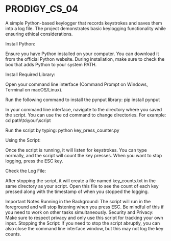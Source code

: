 # PRODIGY_CS_04
A simple Python-based keylogger that records keystrokes and saves them into a log file. The project demonstrates basic keylogging functionality while ensuring ethical considerations.

Install Python:

Ensure you have Python installed on your computer. You can download it from the official Python website.
During installation, make sure to check the box that adds Python to your system PATH.


Install Required Library:

Open your command line interface (Command Prompt on Windows, Terminal on macOS/Linux).

Run the following command to install the pynput library: pip install pynput


In your command line interface, navigate to the directory where you saved the script. You can use the cd command to change directories. For example: cd path\to\your\script

Run the script by typing: python key_press_counter.py


Using the Script:

Once the script is running, it will listen for keystrokes.
You can type normally, and the script will count the key presses.
When you want to stop logging, press the ESC key.


Check the Log File:

After stopping the script, it will create a file named key_counts.txt in the same directory as your script.
Open this file to see the count of each key pressed along with the timestamp of when you stopped the logging.


Important Notes
Running in the Background: The script will run in the foreground and will stop listening when you press ESC. Be mindful of this if you need to work on other tasks simultaneously.
Security and Privacy: Make sure to respect privacy and only use this script for tracking your own input.
Stopping the Script: If you need to stop the script abruptly, you can also close the command line interface window, but this may not log the key counts.
